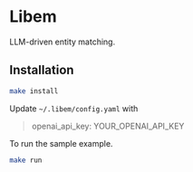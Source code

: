 # Libem

LLM-driven entity matching.

## Installation

```bash
make install
``` 

Update `~/.libem/config.yaml` with 
> openai_api_key: YOUR_OPENAI_API_KEY

To run the sample example.
```bash
make run
```







